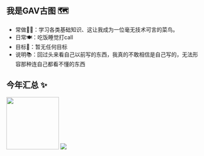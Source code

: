 ## 我是GAV古图 🗺️

- 常做👨‍💻：学习各类基础知识、这让我成为一位毫无技术可言的菜鸟。
- 日常🍽️：吃饭睡觉打call
- 目标📝：暂无任何目标
- 说明📚︎：回过头来看自己以前写的东西，我真的不敢相信是自己写的，无法形容那种连自己都看不懂的东西

## 今年汇总 ✨
 <img align="" height="137px" src="https://github-readme-stats.vercel.app/api?username=GAVgutu&hide_title=true&hide_border=true&show_icons=true&include_all_commits=true&line_height=21&bg_color=0,EC6C6C&theme=graywhite&locale=cn" />
<img align=""  src="https://github-readme-stats.vercel.app/api/top-langs/?username=GAVgutu&layout=compact)](https://github.com/anuraghazra/github-readme-stats" />
<!--  <img align="" height="137px" src="https://github-readme-stats.vercel.app/api?username=GAVgutu&hide_title=true&hide_border=true&show_icons=true&include_all_commits=true&line_height=21&bg_color=0,EC6C6C,FFD479,FFFC79,73FA79&theme=graywhite&locale=cn" /> -->
 <!--<img align="" height="137px" src="https://github-readme-stats.vercel.app/api/top-langs/?username=GAVgutu&hide_title=true&hide_border=true&layout=compact&bg_color=0,73FA79,73FDFF,D783FF&theme=graywhite&locale=cn" /> -->
